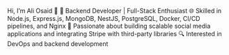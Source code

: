 Hi, I’m Ali Osaid 👋
🔧 Backend Developer | Full-Stack Enthusiast
🌐 Skilled in Node.js, Express.js, MongoDB, NestJS, PostgreSQL, Docker, CI/CD pipelines, and Nginx
🚀 Passionate about building scalable social media applications and integrating Stripe with third-party libraries
🔍 Interested in DevOps and backend development

